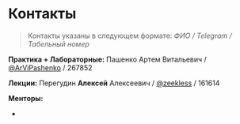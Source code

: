 # Контакты

> Контакты указаны в следующем формате:
*ФИО / Telegram / Табельный номер*
> 

**Практика + Лабораторные:**
Пашенко Артем Витальевич / [@ArViPashenko](https://t.me/ArViPashenko) / 267852

**Лекции:**
Перегудин **Алексей** Алексеевич / [@zeekless](https://t.me/zeekless) / 161614

**Менторы:**

-